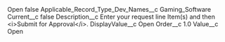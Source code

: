 <?xml version="1.0" encoding="UTF-8"?>
<CustomMetadata xmlns="http://soap.sforce.com/2006/04/metadata" xmlns:xsi="http://www.w3.org/2001/XMLSchema-instance" xmlns:xsd="http://www.w3.org/2001/XMLSchema">
    <label>Open</label>
    <protected>false</protected>
    <values>
        <field>Applicable_Record_Type_Dev_Names__c</field>
        <value xsi:type="xsd:string">Gaming_Software</value>
    </values>
    <values>
        <field>Current__c</field>
        <value xsi:type="xsd:boolean">false</value>
    </values>
    <values>
        <field>Description__c</field>
        <value xsi:type="xsd:string">Enter your request line Item(s) and then &lt;i&gt;Submit for Approval&lt;/i&gt;.</value>
    </values>
    <values>
        <field>DisplayValue__c</field>
        <value xsi:type="xsd:string">Open</value>
    </values>
    <values>
        <field>Order__c</field>
        <value xsi:type="xsd:double">1.0</value>
    </values>
    <values>
        <field>Value__c</field>
        <value xsi:type="xsd:string">Open</value>
    </values>
</CustomMetadata>
